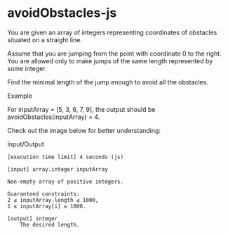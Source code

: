 # avoidObstacles-js
You are given an array of integers representing coordinates of obstacles situated on a straight line.

Assume that you are jumping from the point with coordinate 0 to the right. You are allowed only to make jumps of the same length represented by some integer.

Find the minimal length of the jump enough to avoid all the obstacles.

Example

For inputArray = [5, 3, 6, 7, 9], the output should be
avoidObstacles(inputArray) = 4.

Check out the image below for better understanding:

Input/Output

    [execution time limit] 4 seconds (js)

    [input] array.integer inputArray

    Non-empty array of positive integers.

    Guaranteed constraints:
    2 ≤ inputArray.length ≤ 1000,
    1 ≤ inputArray[i] ≤ 1000.

    [output] integer
        The desired length.
